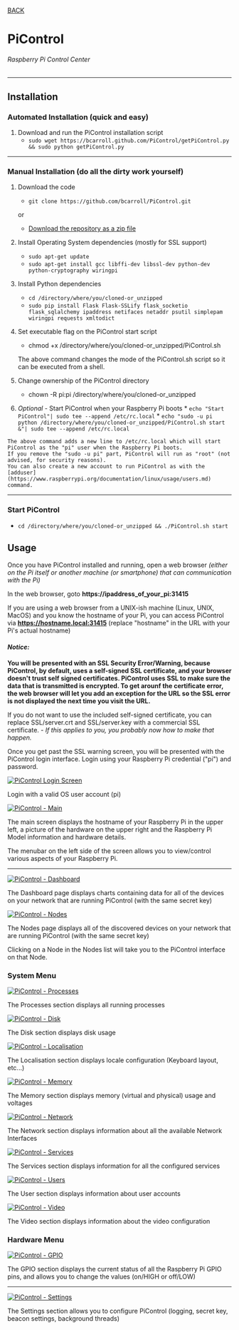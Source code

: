 [BACK](/)
# PiControl
###### Raspberry Pi Control Center

***
## Installation

### Automated Installation (quick and easy)
1. Download and run the PiControl installation script
    *    ``sudo wget https://bcarroll.github.com/PiControl/getPiControl.py && sudo python getPiControl.py``

***
### Manual Installation (do all the dirty work yourself)
1. Download the code
    *    ``git clone https://github.com/bcarroll/PiControl.git``

    or

    * [Download the repository as a zip file](https://github.com/bcarroll/PiControl/archive/master.zip)
2. Install Operating System dependencies (mostly for SSL support)
    *    ``sudo apt-get update``
    *    ``sudo apt-get install gcc libffi-dev libssl-dev python-dev python-cryptography wiringpi``
3. Install Python dependencies
    *    ``cd /directory/where/you/cloned-or_unzipped``
    *    ``sudo pip install Flask Flask-SSLify flask_socketio flask_sqlalchemy ipaddress netifaces netaddr psutil simplepam wiringpi requests xmltodict``
4. Set executable flag on the PiControl start script
    *    chmod +x /directory/where/you/cloned-or_unzipped/PiControl.sh

    The above command changes the mode of the PiControl.sh script so it can be executed from a shell.

5. Change ownership of the PiControl directory
   * chown -R pi:pi /directory/where/you/cloned-or_unzipped
   
6.    *Optional* - Start PiControl when your Raspberry Pi boots
    *    ``echo "Start PiControl"| sudo tee --append /etc/rc.local``
    *    ``echo "sudo -u pi python /directory/where/you/cloned-or_unzipped/PiControl.sh start &"| sudo tee --append /etc/rc.local``

    The above command adds a new line to /etc/rc.local which will start PiControl as the "pi" user when the Raspberry Pi boots.
    If you remove the "sudo -u pi" part, PiControl will run as "root" (not advised, for security reasons).
    You can also create a new account to run PiControl as with the [adduser](https://www.raspberrypi.org/documentation/linux/usage/users.md) command.


***

### Start PiControl
   *    ``cd /directory/where/you/cloned-or_unzipped && ./PiControl.sh start``


## Usage
Once you have PiControl installed and running, open a web browser *(either on the Pi itself or another machine (or smartphone) that can communication with the Pi)*

In the web browser, goto **https://ipaddress_of_your_pi:31415**

If you are using a web browser from a UNIX-ish machine (Linux, UNIX, MacOS) and you know the hostname of your Pi, you can access PiControl via **https://hostname.local:31415** (replace "hostname" in the URL with your Pi's actual hostname)

#### *Notice:*
**You will be presented with an SSL Security Error/Warning, because PiControl, by default, uses a self-signed SSL certificate, and your browser doesn't trust self signed certificates.  PiControl uses SSL to make sure the data that is transmitted is encrypted.  To get arounf the certificate error, the web browser will let you add an exception for the URL so the SSL error is not displayed the next time you visit the URL.**

If you do not want to use the included self-signed certificate, you can replace SSL/server.crt and SSL/server.key with a commercial SSL certificate. *- If this applies to you, you probably now how to make that happen.*

Once you get past the SSL warning screen, you will be presented with the PiControl login interface.  Login using your Raspberry Pi credential ("pi") and password.

[![PiControl Login Screen](https://bcarroll.github.io/PiControl/Login_sm.png "Login with a valid OS user account: pi")](https://bcarroll.github.io/PiControl/Login.png)

Login with a valid OS user account (pi)

[![PiControl - Main](https://bcarroll.github.io/PiControl/Main_sm.png "PiControl Main screen")](https://bcarroll.github.io/PiControl/Main.png)

The main screen displays the hostname of your Raspberry Pi in the upper left, a picture of the hardware on the upper right and the Raspberry Pi Model information and hardware details.

The menubar on the left side of the screen allows you to view/control various aspects of your  Raspberry Pi.

***

[![PiControl - Dashboard](https://bcarroll.github.io/PiControl/Dashboard_sm.png "PiControl Dashboard screen")](https://bcarroll.github.io/PiControl/Dashboard.png)

The Dashboard page displays charts containing data for all of the devices on your network that are running PiControl (with the same secret key)

[![PiControl - Nodes](https://bcarroll.github.io/PiControl/Nodes_sm.png "PiControl Nodes screen")](https://bcarroll.github.io/PiControl/Nodes.png)

The Nodes page displays all of the discovered devices on your network that are running PiControl (with the same secret key)

Clicking on a Node in the Nodes list will take you to the PiControl interface on that Node.

### System Menu
[![PiControl - Processes](https://bcarroll.github.io/PiControl/Processes_sm.png "PiControl Processes screen")](https://bcarroll.github.io/PiControl/Processes.png)

The Processes section displays all running processes

[![PiControl - Disk](https://bcarroll.github.io/PiControl/Disk_sm.png "PiControl Disk screen")](https://bcarroll.github.io/PiControl/Disk.png)

The Disk section displays disk usage

[![PiControl - Localisation](https://bcarroll.github.io/PiControl/Localisation_sm.png "PiControl Localisation screen")](https://bcarroll.github.io/PiControl/Localisation.png)

The Localisation section displays locale configuration (Keyboard layout, etc...)

[![PiControl - Memory](https://bcarroll.github.io/PiControl/Memory_sm.png "PiControl Memory screen")](https://bcarroll.github.io/PiControl/Memory.png)

The Memory section displays memory (virtual and physical) usage and voltages

[![PiControl - Network](https://bcarroll.github.io/PiControl/Network_sm.png "PiControl Network screen")](https://bcarroll.github.io/PiControl/Network.png)

The Network section displays information about all the available Network Interfaces

[![PiControl - Services](https://bcarroll.github.io/PiControl/Services_sm.png "PiControl Services screen")](https://bcarroll.github.io/PiControl/Services.png)

The Services section displays information for all the configured services

[![PiControl - Users](https://bcarroll.github.io/PiControl/Users_sm.png "PiControl Users screen")](https://bcarroll.github.io/PiControl/Users.png)

The User section displays information about user accounts

[![PiControl - Video](https://bcarroll.github.io/PiControl/Video_sm.png "PiControl Video screen")](https://bcarroll.github.io/PiControl/Video.png)

The Video section displays information about the video configuration

### Hardware Menu
[![PiControl - GPIO](https://bcarroll.github.io/PiControl/GPIO_sm.png "PiControl GPIO screen")](https://bcarroll.github.io/PiControl/GPIO.png)

The GPIO section displays the current status of all the Raspberry Pi GPIO pins, and allows you to change the values (on/HIGH or off/LOW)

***

[![PiControl - Settings](https://bcarroll.github.io/PiControl/Settings_sm.png "PiControl Settings screen")](https://bcarroll.github.io/PiControl/Settings.png)

The Settings section allows you to configure PiControl (logging, secret key, beacon settings, background threads)
